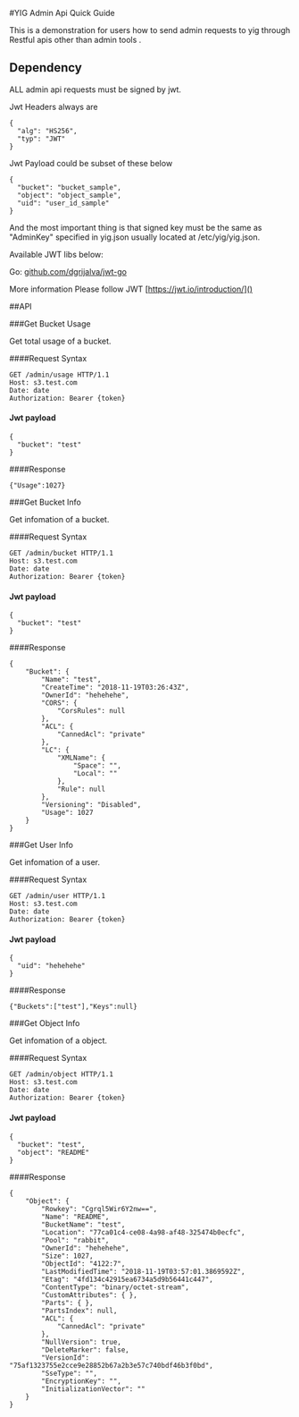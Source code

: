 #YIG Admin Api Quick Guide

This is a demonstration for users how to send admin requests to yig
through Restful apis other than admin tools .


## Dependency

ALL admin api requests must be signed by jwt.

Jwt Headers always are 

```
{
  "alg": "HS256",
  "typ": "JWT"
}
```

Jwt Payload could be subset of these below 

```
{
  "bucket": "bucket_sample",
  "object": "object_sample",
  "uid": "user_id_sample"
}
```

And the most important thing is that signed key must be the same as "AdminKey" specified in yig.json usually located at /etc/yig/yig.json.

Available JWT libs below:

Go: [github.com/dgrijalva/jwt-go]()


More information Please follow JWT [https://jwt.io/introduction/]()

##API

###Get Bucket Usage

Get total usage of a bucket.

####Request Syntax
```
GET /admin/usage HTTP/1.1
Host: s3.test.com
Date: date
Authorization: Bearer {token}
```

#### Jwt payload
```
{
  "bucket": "test"
}
```

####Response
```
{"Usage":1027}

```

###Get Bucket Info

Get infomation of a bucket.

####Request Syntax
```
GET /admin/bucket HTTP/1.1
Host: s3.test.com
Date: date
Authorization: Bearer {token}
```

#### Jwt payload
```
{
  "bucket": "test"
}
```

####Response
```
{
    "Bucket": {
        "Name": "test", 
        "CreateTime": "2018-11-19T03:26:43Z", 
        "OwnerId": "hehehehe", 
        "CORS": {
            "CorsRules": null
        }, 
        "ACL": {
            "CannedAcl": "private"
        }, 
        "LC": {
            "XMLName": {
                "Space": "", 
                "Local": ""
            }, 
            "Rule": null
        }, 
        "Versioning": "Disabled", 
        "Usage": 1027
    }
}

```

###Get User Info

Get infomation of a user.

####Request Syntax
```
GET /admin/user HTTP/1.1
Host: s3.test.com
Date: date
Authorization: Bearer {token}
```

#### Jwt payload
```
{
  "uid": "hehehehe"
}
```

####Response
```
{"Buckets":["test"],"Keys":null}

```

###Get Object Info

Get infomation of a object.

####Request Syntax
```
GET /admin/object HTTP/1.1
Host: s3.test.com
Date: date
Authorization: Bearer {token}
```

#### Jwt payload
```
{
  "bucket": "test",
  "object": "README"
}
```

####Response
```
{
    "Object": {
        "Rowkey": "Cgrql5Wir6Y2nw==", 
        "Name": "README", 
        "BucketName": "test", 
        "Location": "77ca01c4-ce08-4a98-af48-325474b0ecfc", 
        "Pool": "rabbit", 
        "OwnerId": "hehehehe", 
        "Size": 1027, 
        "ObjectId": "4122:7", 
        "LastModifiedTime": "2018-11-19T03:57:01.3869592Z", 
        "Etag": "4fd134c42915ea6734a5d9b56441c447", 
        "ContentType": "binary/octet-stream", 
        "CustomAttributes": { }, 
        "Parts": { }, 
        "PartsIndex": null, 
        "ACL": {
            "CannedAcl": "private"
        }, 
        "NullVersion": true, 
        "DeleteMarker": false, 
        "VersionId": "75af1323755e2cce9e28852b67a2b3e57c740bdf46b3f0bd", 
        "SseType": "", 
        "EncryptionKey": "", 
        "InitializationVector": ""
    }
}

```






